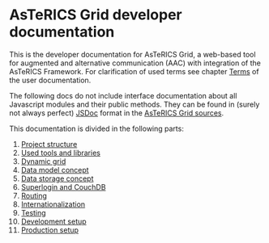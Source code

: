 # AsTeRICS Grid developer documentation

This is the developer documentation for AsTeRICS Grid, a web-based tool for augmented and alternative communication (AAC) with integration of the AsTeRICS Framework.
For clarification of used terms see chapter [Terms](../documentation_user/01_terms.md) of the user documentation.

The following docs do not include interface documentation about all Javascript modules and their public methods. They can be found in (surely not always perfect) [JSDoc](https://github.com/jsdoc/jsdoc) format in the [AsTeRICS Grid sources](https://github.com/asterics/AsTeRICS-Grid/tree/master/src/js).

This documentation is divided in the following parts:

1. [Project structure](01_structure.md)
1. [Used tools and libraries](02_tools.md)
1. [Dynamic grid](03_grid.md)
1. [Data model concept](04_datamodel.md)
1. [Data storage concept](01_terms.md)
1. [Superlogin and CouchDB](01_terms.md)
1. [Routing](01_terms.md)
1. [Internationalization](01_terms.md)
1. [Testing](01_terms.md)
1. [Development setup](01_terms.md)
1. [Production setup](01_terms.md)
